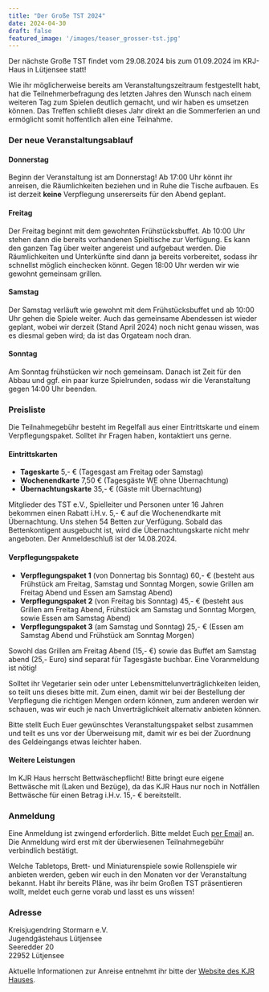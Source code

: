 ```yaml
---
title: "Der Große TST 2024"
date: 2024-04-30
draft: false
featured_image: '/images/teaser_grosser-tst.jpg'
---
```


Der nächste Große TST findet vom 29.08.2024 bis zum 01.09.2024 im KRJ-Haus in Lütjensee statt!

<!--more-->

Wie ihr möglicherweise bereits am Veranstaltungszeitraum festgestellt habt, hat die Teilnehmerbefragung des letzten Jahres den Wunsch nach einem weiteren Tag zum Spielen deutlich gemacht, und wir haben es umsetzen können. Das Treffen schließt dieses Jahr direkt an die Sommerferien an und ermöglicht somit hoffentlich allen eine Teilnahme.

### Der neue Veranstaltungsablauf

#### Donnerstag

Beginn der Veranstaltung ist am Donnerstag! Ab 17:00 Uhr könnt ihr anreisen, die Räumlichkeiten beziehen und in Ruhe die Tische aufbauen. Es ist derzeit **keine** Verpflegung unsererseits für den Abend geplant. 

#### Freitag

Der Freitag beginnt mit dem gewohnten Frühstücksbuffet. Ab 10:00 Uhr stehen dann die bereits vorhandenen Spieltische zur Verfügung. Es kann den ganzen Tag über weiter angereist und aufgebaut werden. Die Räumlichkeiten und Unterkünfte sind dann ja bereits vorbereitet, sodass ihr schnellst möglich einchecken könnt. Gegen 18:00 Uhr werden wir wie gewohnt gemeinsam grillen.

#### Samstag

Der Samstag verläuft wie gewohnt mit dem Frühstücksbuffet und ab 10:00 Uhr gehen die Spiele weiter. Auch das gemeinsame Abendessen ist wieder geplant, wobei wir derzeit (Stand April 2024) noch nicht genau wissen, was es diesmal geben wird; da ist das Orgateam noch dran.

#### Sonntag

Am Sonntag frühstücken wir noch gemeinsam. Danach ist Zeit für den Abbau und ggf. ein paar kurze Spielrunden, sodass wir die Veranstaltung gegen 14:00 Uhr beenden.

### Preisliste

Die Teilnahmegebühr besteht im Regelfall aus einer Eintrittskarte und einem Verpflegungspaket. Solltet ihr Fragen haben, kontaktiert uns gerne.

#### Eintrittskarten

- **Tageskarte** 5,- € (Tagesgast am Freitag oder Samstag)
- **Wochenendkarte** 7,50 € (Tagesgäste WE ohne Übernachtung)
- **Übernachtungskarte** 35,- € (Gäste mit Übernachtung)

Mitglieder des TST e.V., Spielleiter und Personen unter 16 Jahren bekommen einen Rabatt i.H.v. 5,- € auf die Wochenendkarte mit Übernachtung. Uns stehen 54 Betten zur Verfügung. Sobald das Bettenkontigent ausgebucht ist, wird die Übernachtungskarte nicht mehr angeboten. Der Anmeldeschluß ist der 14.08.2024.

#### Verpflegungspakete

- **Verpflegungspaket 1** (von Donnertag bis Sonntag) 60,- € (besteht aus Frühstück am Freitag, Samstag und Sonntag Morgen, sowie Grillen am Freitag Abend und Essen am Samstag Abend)
- **Verpflegungspaket 2** (von Freitag bis Sonntag) 45,- € (besteht aus Grillen am Freitag Abend, Frühstück am Samstag und Sonntag Morgen, sowie Essen am Samstag Abend)
- **Verpflegungspaket 3** (am Samstag und Sonntag) 25,- € (Essen am Samstag Abend und Frühstück am Sonntag Morgen)

Sowohl das Grillen am Freitag Abend (15,- €) sowie das Buffet am Samstag abend (25,- Euro) sind separat für Tagesgäste buchbar. Eine Voranmeldung ist nötig!

Solltet ihr Vegetarier sein oder unter Lebensmittelunverträglichkeiten leiden, so teilt uns dieses bitte mit. Zum einen, damit wir bei der Bestellung der Verpflegung die richtigen Mengen ordern können, zum anderen werden wir schauen, was wir euch je nach Unverträglichkeit alternativ anbieten können.

Bitte stellt Euch Euer gewünschtes Veranstaltungspaket selbst zusammen und teilt es uns vor der Überweisung mit, damit wir es bei der Zuordnung des Geldeingangs etwas leichter haben.

#### Weitere Leistungen

Im KJR Haus herrscht Bettwäschepflicht! Bitte bringt eure eigene Bettwäsche mit (Laken und Bezüge), da das KJR Haus nur noch in Notfällen Bettwäsche für einen Betrag i.H.v. 15,- € bereitstellt.

### Anmeldung

Eine Anmeldung ist zwingend erforderlich. Bitte meldet Euch [per Email](mailto:travespieltreff@aol.com) an. Die Anmeldung wird erst mit der überwiesenen Teilnahmegebühr verbindlich bestätigt.

Welche Tabletops, Brett- und Miniaturenspiele sowie Rollenspiele wir anbieten werden, geben wir euch in den Monaten vor der Veranstaltung bekannt. Habt ihr bereits Pläne, was ihr beim Großen TST präsentieren wollt, meldet euch gerne vorab und lasst es uns wissen!

### Adresse

Kreisjugendring Stormarn e.V.  
Jugendgästehaus Lütjensee  
Seeredder 20  
22952 Lütjensee

Aktuelle Informationen zur Anreise entnehmt ihr bitte der [Website des KJR Hauses](https://www.jgh-luetjensee.de/home/).
